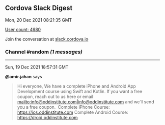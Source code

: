 ## Cordova Slack Digest
Mon, 20 Dec 2021 08:21:35 GMT

[User count: 4680](https://cordova.slack.com/)


Join the conversation at [slack.cordova.io](http://slack.cordova.io/)

### __Channel #random__ _(1 messages)_
---

Sun, 19 Dec 2021 18:57:31 GMT

__@amir.jahan__ says 
> Hi everyone, We have a complete iPhone and Android App Development course using Swift and Kotlin. If you want a free coupon, reach out to us here or email <mailto:info@oddinstitute.com|info@oddinstitute.com> and we’ll send you a free coupon. 
> Complete iPhone Course: <https://ios.oddinstitute.com>
> Complete Android Course: <https://droid.oddinstitute.com>
> 
